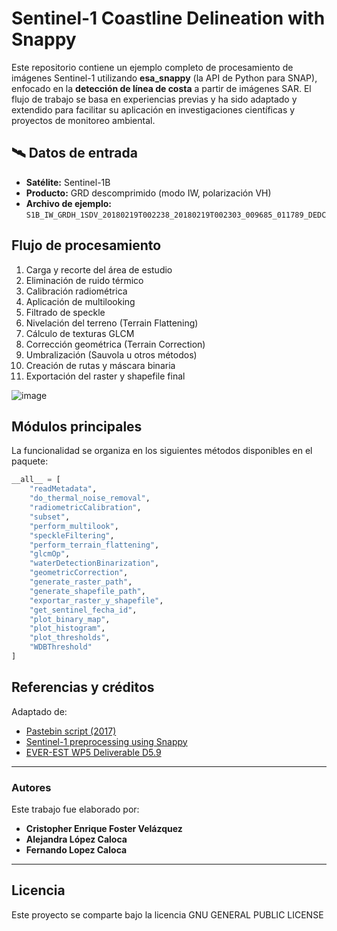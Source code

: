 # Sentinel-1 Coastline Delineation with Snappy

Este repositorio contiene un ejemplo completo de procesamiento de imágenes Sentinel-1 utilizando **esa_snappy** (la API de Python para SNAP), enfocado en la **detección de línea de costa** a partir de imágenes SAR. El flujo de trabajo se basa en experiencias previas y ha sido adaptado y extendido para facilitar su aplicación en investigaciones científicas y proyectos de monitoreo ambiental.

## 🛰️ Datos de entrada

- **Satélite:** Sentinel-1B
- **Producto:** GRD descomprimido (modo IW, polarización VH)
- **Archivo de ejemplo:** `S1B_IW_GRDH_1SDV_20180219T002238_20180219T002303_009685_011789_DEDC`

##  Flujo de procesamiento

1. Carga y recorte del área de estudio  
2. Eliminación de ruido térmico  
3. Calibración radiométrica  
4. Aplicación de multilooking  
5. Filtrado de speckle  
6. Nivelación del terreno (Terrain Flattening)  
7. Cálculo de texturas GLCM  
8. Corrección geométrica (Terrain Correction)  
9. Umbralización (Sauvola u otros métodos)  
10. Creación de rutas y máscara binaria  
11. Exportación del raster y shapefile final

![image](https://github.com/user-attachments/assets/d42e1b0d-32a4-4cd2-aea7-4b60d0e23ff3)

## Módulos principales

La funcionalidad se organiza en los siguientes métodos disponibles en el paquete:

```python
__all__ = [
    "readMetadata",
    "do_thermal_noise_removal",
    "radiometricCalibration",
    "subset",
    "perform_multilook",
    "speckleFiltering",
    "perform_terrain_flattening",
    "glcmOp",
    "waterDetectionBinarization",
    "geometricCorrection",
    "generate_raster_path",
    "generate_shapefile_path",
    "exportar_raster_y_shapefile",
    "get_sentinel_fecha_id",
    "plot_binary_map",
    "plot_histogram",
    "plot_thresholds",
    "WDBThreshold"
]
```

## Referencias y créditos

Adaptado de:
- [Pastebin script (2017)](https://pastebin.com/dU4AUr3B)
- [Sentinel-1 preprocessing using Snappy](https://github.com/wajuqi/Sentinel-1-preprocessing-using-Snappy)
- [EVER-EST WP5 Deliverable D5.9](https://ever-est.eu/wp-content/uploads/EVER-EST-DEL-WP5-D5.9.pdf)

---

###  Autores

Este trabajo fue elaborado por:

- **Cristopher Enrique Foster Velázquez**  
- **Alejandra López Caloca**  
- **Fernando Lopez Caloca**

---

## Licencia

Este proyecto se comparte bajo la licencia GNU GENERAL PUBLIC LICENSE
```

